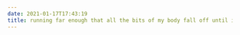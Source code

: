 ```yaml
---
date: 2021-01-17T17:43:19
title: running far enough that all the bits of my body fall off until im a head in a bin 
---
```

